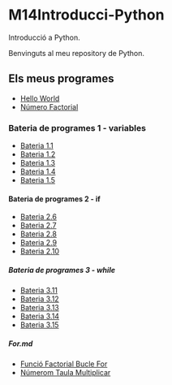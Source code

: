# M14Introducci-Python
Introducció a Python.

Benvinguts al meu repository de Python.

## Els meus programes

- [Hello World](hello_world.py)
- [Número Factorial](factorial.py)

### Bateria de programes 1 - variables
- [Bateria 1.1](bateria1-1.py)
- [Bateria 1.2](bateria1-2.py)
- [Bateria 1.3](bateria1-3.py)
- [Bateria 1.4](bateria1-4.py)
- [Bateria 1.5](bateria1-5.py)

#### Bateria de programes 2 - if
- [Bateria 2.6](bateria2-6.py)
- [Bateria 2.7](bateria2-7.py)
- [Bateria 2.8](bateria2-8.py)
- [Bateria 2.9](bateria2-9.py)
- [Bateria 2.10](bateria2-10.py)

##### Bateria de programes 3 - while
- [Bateria 3.11](bateria3-11.py)
- [Bateria 3.12](bateria3-12.py)
- [Bateria 3.13](bateria3-13.py)
- [Bateria 3.14](bateria3-14.py)
- [Bateria 3.15](bateria3-15.py)


##### For.md
- [Funció Factorial Bucle For](factorial-buclefor1.py)
- [Númerom Taula Multiplicar](multiplicaciónumero.py)

